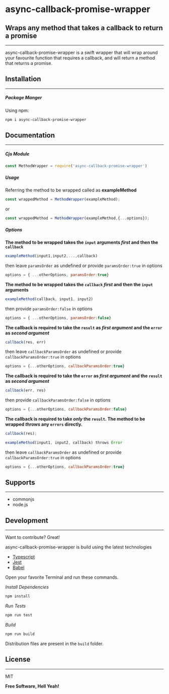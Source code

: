 # async-callback-promise-wrapper
## Wraps any method that takes a callback to return a promise

[//]:<[![Build Status](https://travis-ci.org/nrsrivastava/async-callback-promise-wrapper.svg?branch=main)](https://travis-ci.org/nrsrivastava/asynac-callback-promise-wrapper)>
***
async-callback-promise-wrapper is a swift wrapper that will wrap around your favourite function that requires a callback, and will return a method that returns a promise.

## Installation
***
[//]:<Dillinger requires [Node.js](https://nodejs.org/) v10+ to run.>

##### Package Manger
Using npm:

```bash
npm i async-callback-promise-wrapper
```
## Documentation
****
##### Cjs Module

```js
const MethodWrapper = require('async-callback-promise-wrapper')
```
##### Usage
Referring the method to be wrapped called as **exampleMethod**

```js
const wrappedMethod = MethodWrapper(exampleMethod);
```
or
```js
const wrappedMethod = MethodWrapper(exampleMethod,{...options});
```
##### Options
**The method to be wrapped takes the ```input``` arguments _first_ and then the ```callback```**
```js
exampleMethod(input1,input2,...,callback)
```
then leave ```paramsOrder``` as undefined or provide ```paramsOrder:true``` in options
```js
options = { ...otherOptions, paramsOrder:true}
```
**The method to be wrapped takes the ```callback``` _first_ and then the ```input``` arguments**
```js
exampleMethod(callback, input1, input2)
```
then provide ```paramsOrder:false``` in options
```js
options = { ...otherOptions, paramsOrder:false}
```
**The callback is required to take the ```result``` as _first argument_ and the ```error``` as _second argument_**
```js
callback(res, err)
```
then leave ```callbackParamsOrder``` as undefined or provide ```callbackParamsOrder:true``` in options
```js
options = {...otherOptions, callbackParamsOrder:true}
```
**The callback is required to take the ```error``` as _first argument_ and the ```result``` as _second argument_**
```js
callback(err, res)
```
then provide ```callbackParamsOrder:false``` in options
```js
options = {...otherOptions, callbackParamsOrder:false}
```
**The callback is required to take _only_ the ```result```. The method to be wrapped _throws_ any ```errors``` directly.**
```js
callback(res);
```
```js
exampleMethod(input1, input2, callback) throws Error
```
then leave ```callbackParamsOrder``` as undefined or provide ```callbackParamsOrder:true``` in options
```js
options = {...otherOptions, callbackParamsOrder:true}
```
## Supports
***
- commonjs
- node.js

## Development
***
Want to contribute? Great!

async-callback-promise-wrapper is build using the latest technologies
- [Typescript]
- [Jest]
- [Babel]


Open your favorite Terminal and run these commands.

_Install Dependencies_
```bash
npm install
```
_Run Tests_
```bash
npm run test
```
_Build_
```sh
npm run build
```

Distribution files are present in the ```build``` folder.

## License
***
MIT

**Free Software, Hell Yeah!**

[//]: # (These are reference links used in the body of this note and get stripped out when the markdown processor does its job. There is no need to format nicely because it shouldn't be seen. Thanks SO - http://stackoverflow.com/questions/4823468/store-comments-in-markdown-syntax)

   [Typescript]: <https://www.typescriptlang.org/>
   [Jest]: <https://jestjs.io/>
   [Babel]: <https://babeljs.io/>

